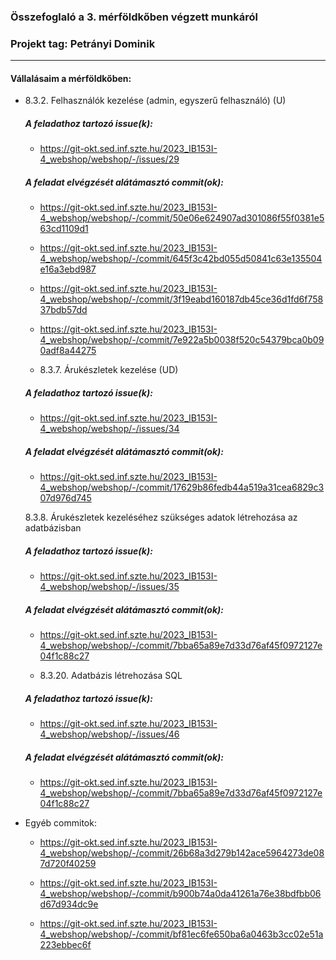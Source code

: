 ### Összefoglaló a 3. mérföldkőben végzett munkáról

### Projekt tag: Petrányi Dominik

___

#### Vállalásaim a mérföldkőben: 

 - 8.3.2. Felhasználók kezelése (admin, egyszerű felhasználó) (U)

    ##### A feladathoz tartozó issue(k):

     - https://git-okt.sed.inf.szte.hu/2023_IB153I-4_webshop/webshop/-/issues/29

    ##### A feladat elvégzését alátámasztó commit(ok):

     - https://git-okt.sed.inf.szte.hu/2023_IB153I-4_webshop/webshop/-/commit/50e06e624907ad301086f55f0381e563cd1109d1

     - https://git-okt.sed.inf.szte.hu/2023_IB153I-4_webshop/webshop/-/commit/645f3c42bd055d50841c63e135504e16a3ebd987

     - https://git-okt.sed.inf.szte.hu/2023_IB153I-4_webshop/webshop/-/commit/3f19eabd160187db45ce36d1fd6f75837bdb57dd

     - https://git-okt.sed.inf.szte.hu/2023_IB153I-4_webshop/webshop/-/commit/7e922a5b0038f520c54379bca0b090adf8a44275

      - 8.3.7. Árukészletek kezelése (UD)

    ##### A feladathoz tartozó issue(k):

     - https://git-okt.sed.inf.szte.hu/2023_IB153I-4_webshop/webshop/-/issues/34

    ##### A feladat elvégzését alátámasztó commit(ok):

     - https://git-okt.sed.inf.szte.hu/2023_IB153I-4_webshop/webshop/-/commit/17629b86fedb44a519a31cea6829c307d976d745

   8.3.8. Árukészletek kezeléséhez szükséges adatok létrehozása az adatbázisban

    ##### A feladathoz tartozó issue(k):

     - https://git-okt.sed.inf.szte.hu/2023_IB153I-4_webshop/webshop/-/issues/35

    ##### A feladat elvégzését alátámasztó commit(ok):

     - https://git-okt.sed.inf.szte.hu/2023_IB153I-4_webshop/webshop/-/commit/7bba65a89e7d33d76af45f0972127e04f1c88c27

   - 8.3.20. Adatbázis létrehozása SQL

    ##### A feladathoz tartozó issue(k):

     - https://git-okt.sed.inf.szte.hu/2023_IB153I-4_webshop/webshop/-/issues/46

    ##### A feladat elvégzését alátámasztó commit(ok):

     - https://git-okt.sed.inf.szte.hu/2023_IB153I-4_webshop/webshop/-/commit/7bba65a89e7d33d76af45f0972127e04f1c88c27




 - Egyéb commitok:
      - https://git-okt.sed.inf.szte.hu/2023_IB153I-4_webshop/webshop/-/commit/26b68a3d279b142ace5964273de087d720f40259

      - https://git-okt.sed.inf.szte.hu/2023_IB153I-4_webshop/webshop/-/commit/b900b74a0da41261a76e38bdfbb06d67d934dc9e

      - https://git-okt.sed.inf.szte.hu/2023_IB153I-4_webshop/webshop/-/commit/bf81ec6fe650ba6a0463b3cc02e51a223ebbec6f